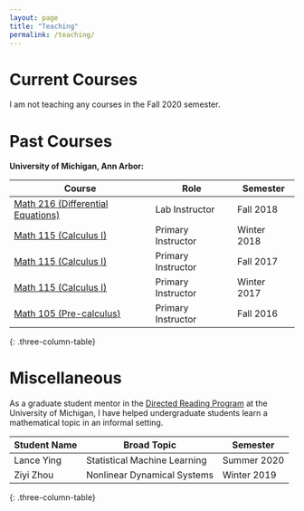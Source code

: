 ```yaml
---
layout: page
title: "Teaching"
permalink: /teaching/
---
```


# Current Courses

I am not teaching any courses in the Fall 2020 semester.

# Past Courses

**University of Michigan, Ann Arbor:**

Course                                                                          | Role               | Semester
------------------------------------------------------------------------------- | ------------------ | -----------
[Math 216 (Differential Equations)](http://www.math.lsa.umich.edu/courses/216/) | Lab Instructor     | Fall 2018
[Math 115 (Calculus I)](http://www.math.lsa.umich.edu/courses/115/)             | Primary Instructor | Winter 2018
[Math 115 (Calculus I)](http://www.math.lsa.umich.edu/courses/115/)             | Primary Instructor | Fall 2017
[Math 115 (Calculus I)](http://www.math.lsa.umich.edu/courses/115/)             | Primary Instructor | Winter 2017
[Math 105 (Pre-calculus)](http://www.math.lsa.umich.edu/courses/105/)           | Primary Instructor | Fall 2016
{: .three-column-table}

# Miscellaneous

As a graduate student mentor in the [Directed Reading
Program](https://sites.google.com/umich.edu/drp) at the University of Michigan,
I have helped undergraduate students learn a mathematical topic in an informal
setting.

Student Name | Broad Topic                  | Semester
------------ | ---------------------------- | -----------
Lance Ying   | Statistical Machine Learning | Summer 2020
Ziyi Zhou    | Nonlinear Dynamical Systems  | Winter 2019
{: .three-column-table}
